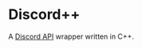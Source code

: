 # Discord++
A [Discord API](https://discordapp.com/developers/docs/reference) wrapper written in C++.